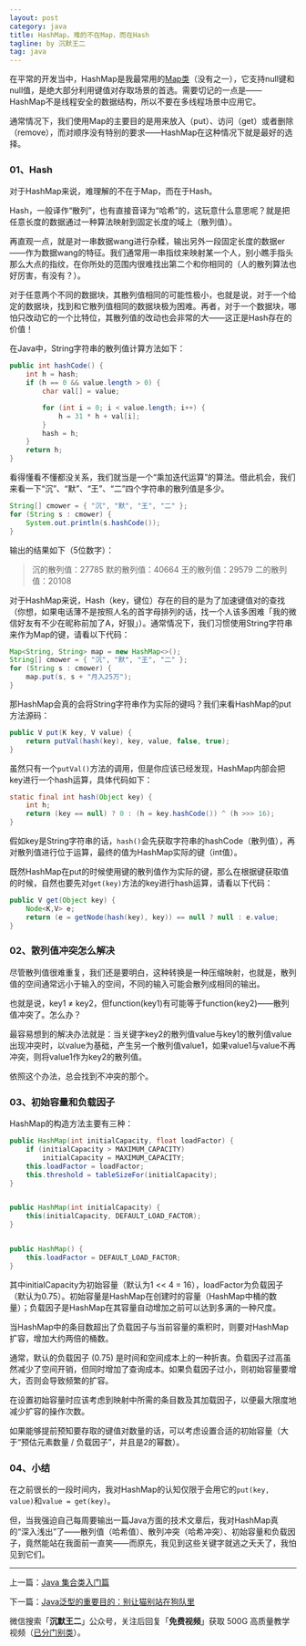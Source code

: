 ```yaml
---
layout: post
category: java
title: HashMap，难的不在Map，而在Hash
tagline: by 沉默王二
tag: java
---
```


在平常的开发当中，HashMap是我最常用的[Map类](http://www.itwanger.com/java/2019/11/08/java-jihe-rumen.html)（没有之一），它支持null键和null值，是绝大部分利用键值对存取场景的首选。需要切记的一点是——HashMap不是线程安全的数据结构，所以不要在多线程场景中应用它。


<!--more-->



通常情况下，我们使用Map的主要目的是用来放入（put）、访问（get）或者删除（remove），而对顺序没有特别的要求——HashMap在这种情况下就是最好的选择。

### 01、Hash

对于HashMap来说，难理解的不在于Map，而在于Hash。

Hash，一般译作“散列”，也有直接音译为“哈希”的，这玩意什么意思呢？就是把任意长度的数据通过一种算法映射到固定长度的域上（散列值）。 

再直观一点，就是对一串数据wang进行杂糅，输出另外一段固定长度的数据er——作为数据wang的特征。我们通常用一串指纹来映射某一个人，别小瞧手指头那么大点的指纹，在你所处的范围内很难找出第二个和你相同的（人的散列算法也好厉害，有没有？）。

对于任意两个不同的数据块，其散列值相同的可能性极小，也就是说，对于一个给定的数据块，找到和它散列值相同的数据块极为困难。再者，对于一个数据块，哪怕只改动它的一个比特位，其散列值的改动也会非常的大——这正是Hash存在的价值！

在Java中，String字符串的散列值计算方法如下：

```java
public int hashCode() {
    int h = hash;
    if (h == 0 && value.length > 0) {
        char val[] = value;

        for (int i = 0; i < value.length; i++) {
            h = 31 * h + val[i];
        }
        hash = h;
    }
    return h;
}
```

看得懂看不懂都没关系，我们就当是一个“乘加迭代运算”的算法。借此机会，我们来看一下“沉”、“默”、“王”、“二”四个字符串的散列值是多少。

```java
String[] cmower = { "沉", "默", "王", "二" };
for (String s : cmower) {
	System.out.println(s.hashCode());
}
```

输出的结果如下（5位数字）：

>沉的散列值：27785
默的散列值：40664
王的散列值：29579
二的散列值：20108


对于HashMap来说，Hash（key，键位）存在的目的是为了加速键值对的查找（你想，如果电话薄不是按照人名的首字母排列的话，找一个人该多困难「我的微信好友有不少在昵称前加了A，好狠」）。通常情况下，我们习惯使用String字符串来作为Map的键，请看以下代码：

```java
Map<String, String> map = new HashMap<>();
String[] cmower = { "沉", "默", "王", "二" };
for (String s : cmower) {
	map.put(s, s + "月入25万");
}
```

那HashMap会真的会将String字符串作为实际的键吗？我们来看HashMap的put方法源码：

```java
public V put(K key, V value) {
    return putVal(hash(key), key, value, false, true);
}
```

虽然只有一个`putVal()`方法的调用，但是你应该已经发现，HashMap内部会把key进行一个hash运算，具体代码如下：

```java
static final int hash(Object key) {
    int h;
    return (key == null) ? 0 : (h = key.hashCode()) ^ (h >>> 16);
}
```

假如key是String字符串的话，`hash()`会先获取字符串的hashCode（散列值），再对散列值进行位于运算，最终的值为HashMap实际的键（int值）。

既然HashMap在put的时候使用键的散列值作为实际的键，那么在根据键获取值的时候，自然也要先对`get(key)`方法的key进行hash运算，请看以下代码：

```java
public V get(Object key) {
    Node<K,V> e;
    return (e = getNode(hash(key), key)) == null ? null : e.value;
}
```

### 02、散列值冲突怎么解决

尽管散列值很难重复，我们还是要明白，这种转换是一种压缩映射，也就是，散列值的空间通常远小于输入的空间，不同的输入可能会散列成相同的输出。

也就是说，key1 ≠ key2，但function(key1)有可能等于function(key2)——散列值冲突了。怎么办？

最容易想到的解决办法就是：当关键字key2的散列值value与key1的散列值value出现冲突时，以value为基础，产生另一个散列值value1，如果value1与value不再冲突，则将value1作为key2的散列值。

依照这个办法，总会找到不冲突的那个。

### 03、初始容量和负载因子

HashMap的构造方法主要有三种：

```java
public HashMap(int initialCapacity, float loadFactor) {
    if (initialCapacity > MAXIMUM_CAPACITY)
        initialCapacity = MAXIMUM_CAPACITY;
    this.loadFactor = loadFactor;
    this.threshold = tableSizeFor(initialCapacity);
}


public HashMap(int initialCapacity) {
    this(initialCapacity, DEFAULT_LOAD_FACTOR);
}


public HashMap() {
    this.loadFactor = DEFAULT_LOAD_FACTOR;
}
```

其中initialCapacity为初始容量（默认为1 << 4 = 16），loadFactor为负载因子（默认为0.75）。初始容量是HashMap在创建时的容量（HashMap中桶的数量）；负载因子是HashMap在其容量自动增加之前可以达到多满的一种尺度。

当HashMap中的条目数超出了负载因子与当前容量的乘积时，则要对HashMap扩容，增加大约两倍的桶数。 

通常，默认的负载因子 (0.75) 是时间和空间成本上的一种折衷。负载因子过高虽然减少了空间开销，但同时增加了查询成本。如果负载因子过小，则初始容量要增大，否则会导致频繁的扩容。

在设置初始容量时应该考虑到映射中所需的条目数及其加载因子，以便最大限度地减少扩容的操作次数。

如果能够提前预知要存取的键值对数量的话，可以考虑设置合适的初始容量（大于“预估元素数量 / 负载因子”，并且是2的幂数）。 

### 04、小结

在之前很长的一段时间内，我对HashMap的认知仅限于会用它的`put(key, value)`和`value = get(key)`。

但，当我强迫自己每周要输出一篇Java方面的技术文章后，我对HashMap真的“深入浅出”了——散列值（哈希值）、散列冲突（哈希冲突）、初始容量和负载因子，竟然能站在我面前一直笑——而原先，我见到这些关键字就逃之夭夭了，我怕见到它们。

----


上一篇：[Java 集合类入门篇](http://www.itwanger.com/java/2019/11/08/java-jihe-rumen.html)

下一篇：[Java泛型的重要目的：别让猫别站在狗队里](http://www.itwanger.com/java/2019/11/08/java-fanxing.html)

微信搜索「**沉默王二**」公众号，关注后回复「**免费视频**」获取 500G 高质量教学视频（[已分门别类](https://mp.weixin.qq.com/s/GjkEyPW0vgIvuDLYQkBM0A)）。
